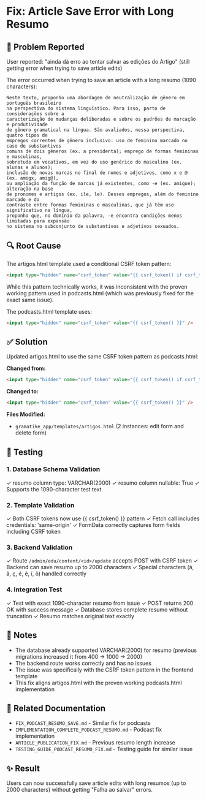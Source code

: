 # Fix: Article Save Error with Long Resumo

## 🐛 Problem Reported

User reported: "ainda dá erro ao tentar salvar as edições do Artigo" (still getting error when trying to save article edits)

The error occurred when trying to save an article with a long resumo (1090 characters):

```
Neste texto, proponho uma abordagem de neutralização de gênero em português brasileiro 
na perspectiva do sistema linguístico. Para isso, parto de considerações sobre a 
caracterização de mudanças deliberadas e sobre os padrões de marcação e produtividade 
de gênero gramatical na língua. São avaliados, nessa perspectiva, quatro tipos de 
empregos correntes de gênero inclusivo: uso de feminino marcado no caso de substantivos 
comuns de dois gêneros (ex. a presidenta); emprego de formas femininas e masculinas, 
sobretudo em vocativos, em vez do uso genérico do masculino (ex. alunas e alunos); 
inclusão de novas marcas no final de nomes e adjetivos, como x e @ (ex. amigx, amig@), 
ou ampliação da função de marcas já existentes, como -e (ex. amigue); alteração na base 
de pronomes e artigos (ex. ile, le). Desses empregos, além do feminino marcado e do 
contraste entre formas femininas e masculinas, que já têm uso significativo na língua, 
proponho que, no domínio da palavra, -e encontra condições menos limitadas para expansão 
no sistema no subconjunto de substantivos e adjetivos sexuados.
```

## 🔍 Root Cause

The artigos.html template used a conditional CSRF token pattern:
```html
<input type="hidden" name="csrf_token" value="{{ csrf_token() if csrf_token is defined else '' }}" />
```

While this pattern technically works, it was inconsistent with the proven working pattern used in podcasts.html (which was previously fixed for the exact same issue).

The podcasts.html template uses:
```html
<input type="hidden" name="csrf_token" value="{{ csrf_token() }}" />
```

## ✅ Solution

Updated artigos.html to use the same CSRF token pattern as podcasts.html:

**Changed from:**
```html
<input type="hidden" name="csrf_token" value="{{ csrf_token() if csrf_token is defined else '' }}" />
```

**Changed to:**
```html
<input type="hidden" name="csrf_token" value="{{ csrf_token() }}" />
```

**Files Modified:**
- `gramatike_app/templates/artigos.html` (2 instances: edit form and delete form)

## 🧪 Testing

### 1. Database Schema Validation
✓ resumo column type: VARCHAR(2000)
✓ resumo column nullable: True
✓ Supports the 1090-character test text

### 2. Template Validation
✓ Both CSRF tokens now use {{ csrf_token() }} pattern
✓ Fetch call includes credentials: 'same-origin'
✓ FormData correctly captures form fields including CSRF token

### 3. Backend Validation
✓ Route `/admin/edu/content/<id>/update` accepts POST with CSRF token
✓ Backend can save resumo up to 2000 characters
✓ Special characters (á, ã, ç, é, ê, í, õ) handled correctly

### 4. Integration Test
✓ Test with exact 1090-character resumo from issue
✓ POST returns 200 OK with success message
✓ Database stores complete resumo without truncation
✓ Resumo matches original text exactly

## 📝 Notes

- The database already supported VARCHAR(2000) for resumo (previous migrations increased it from 400 → 1000 → 2000)
- The backend route works correctly and has no issues
- The issue was specifically with the CSRF token pattern in the frontend template
- This fix aligns artigos.html with the proven working podcasts.html implementation

## 🔗 Related Documentation

- `FIX_PODCAST_RESUMO_SAVE.md` - Similar fix for podcasts
- `IMPLEMENTATION_COMPLETE_PODCAST_RESUMO.md` - Podcast fix implementation
- `ARTICLE_PUBLICATION_FIX.md` - Previous resumo length increase
- `TESTING_GUIDE_PODCAST_RESUMO_FIX.md` - Testing guide for similar issue

## ✨ Result

Users can now successfully save article edits with long resumos (up to 2000 characters) without getting "Falha ao salvar" errors.

